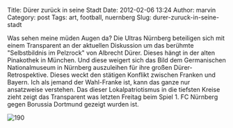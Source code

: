 Title: Dürer zurück in seine Stadt
Date: 2012-02-06 13:24
Author: marvin
Category: post
Tags: art, football, nuernberg
Slug: durer-zuruck-in-seine-stadt

Was sehen meine müden Augen da? Die Ultras Nürnberg beteiligen sich mit
einem Transparent an der aktuellen Diskussion um das berühmte
"Selbstbildnis im Pelzrock" von Albrecht Dürer. Dieses hängt in der
alten Pinakothek in München. Und diese weigert sich das Bild dem
Germanischen Nationalmuseum in Nürnberg auszuleihen für ihre großen
Dürer-Retrospektive. Dieses weckt den stätigen Konflikt zwischen Franken
und Bayern. Ich als jemand der Wahl-Franke ist, kann das ganze nur
ansatzweise verstehen. Das dieser Lokalpatriotismus in die tiefsten
Kreise zieht zeigt das Transparent was letzten Freitag beim Spiel 1. FC
Nürnberg gegen Borussia Dortmund gezeigt wurden ist.

![190]({filename}/images/190.jpg)

